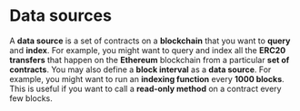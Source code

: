 # Data sources
A **data source** is a set of contracts on a **blockchain** that you want to **query** and **index**. For example, you might want to query and index all the **ERC20 transfers** that happen on the **Ethereum** blockchain from a particular **set of contracts**. You may also define a **block interval** as a **data source**. For example, you might want to run an **indexing function** every **1000 blocks**. This is useful if you want to call a **read-only method** on a contract every few blocks.